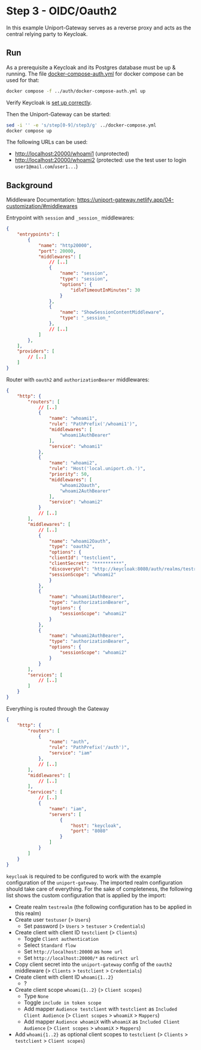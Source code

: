 # Step 3 - OIDC/Oauth2

In this example Uniport-Gateway serves as a reverse proxy and acts as the central relying party to Keycloak.

## Run

As a prerequisite a Keycloak and its Postgres database must be up & running. The file [docker-compose-auth.yml](../auth/docker-compose-auth.yml) for docker compose can be used for that:

```bash
docker compose -f ../auth/docker-compose-auth.yml up
```

Verify Keycloak is [set up correctly](../auth/README.md).

Then the Uniport-Gateway can be started:

```bash
sed -i '' -e 's/step[0-9]/step3/g' ../docker-compose.yml
docker compose up
```

The following URLs can be used:

- <http://localhost:20000/whoami1> (unprotected)
- <http://localhost:20000/whoami2> (protected: use the test user to login `user1@mail.com`/`user1...`)

## Background

Middleware Documentation: <https://uniport-gateway.netlify.app/04-customization/#middlewares>

Entrypoint with `session` and `_session_` middlewares:

```json
{
    "entrypoints": [
        {
            "name": "http20000",
            "port": 20000,
            "middlewares": [
                // [..]
                {
                    "name": "session",
                    "type": "session",
                    "options": {
                        "idleTimeoutInMinutes": 30
                    }
                },
                {
                    "name": "ShowSessionContentMiddleware",
                    "type": "_session_"
                },
                // [..]
            ]
        },
    ],
    "providers": [
        // [..]
    ]
}
```

Router with `oauth2` and `authorizationBearer` middlewares:

```json
{
    "http": {
        "routers": [
            // [..]
            {
                "name": "whoami1",
                "rule": "PathPrefix('/whoami1')",
                "middlewares": [
                    "whoami1AuthBearer"
                ],
                "service": "whoami1"
            },
            {
                "name": "whoami2",
                "rule": "Host('local.uniport.ch.')",
                "priority": 50,
                "middlewares": [
                    "whoami2Oauth",
                    "whoami2AuthBearer"
                ],
                "service": "whoami2"
            }
            // [..]
        ],
        "middlewares": [
            // [..]
            {
                "name": "whoami2Oauth",
                "type": "oauth2",
                "options": {
                "clientId": "testclient",
                "clientSecret": "**********",
                "discoveryUrl": "http://keycloak:8080/auth/realms/testrealm",
                "sessionScope": "whoami2"
                }
            },
            {
                "name": "whoami1AuthBearer",
                "type": "authorizationBearer",
                "options": {
                    "sessionScope": "whoami2"
                }
            },
            {
                "name": "whoami2AuthBearer",
                "type": "authorizationBearer",
                "options": {
                    "sessionScope": "whoami2"
                }
            }
        ],
        "services": [
            // [..]
        ]
    }
}
```

Everything is routed through the Gateway

```json
{
    "http": {
        "routers": [
            {
                "name": "auth",
                "rule": "PathPrefix('/auth')",
                "service": "iam"
            },
            // [..]
        ],
        "middlewares": [
            // [..]
        ],
        "services": [
            // [..]
            {
                "name": "iam",
                "servers": [
                    {
                        "host": "keycloak",
                        "port": "8080"
                    }
                ]
            }
        ]
    }
}
```

`keycloak` is required to be configured to work with the example configuration of the `uniport-gateway`. The imported realm
configuration should take care of everything. For the sake of completeness, the following list shows the custom configuration that is applied by the import:

* Create realm `testrealm` (the following configuration has to be applied in this realm)
* Create user `testuser` (> `Users`)
  * Set password (> `Users` > `testuser` > `Credentials`)
* Create client with client ID `testclient` (> `Clients`)
  * Toggle `Client authentication`
  * Select `Standard flow`
  * Set `http://localhost:20000` as `home url`
  * Set `http://localhost:20000/*` as `redirect url`
* Copy client secret into the `uniport-gateway` config of the `oauth2` middleware (> `Clients` > `testclient` > `Credentials`)
* Create client with client ID `whoami{1..2}`
  * ?
* Create client scope `whoami{1..2}` (> `Client scopes`)
  * Type `None`
  * Toggle `include in token scope`
  * Add mapper `Audience testclient` with `testclient` as `Included Client Audience` (> `Client scopes` > `whoamiX` > `Mappers`)
  * Add mapper `Audience whoamiX` with `whoamiX` as `Included Client Audience` (> `Client scopes` > `whoamiX` > `Mappers`)
* Add `whoami{1..2}` as optional client scopes to `testclient` (> `Clients` > `testclient` > `Client scopes`)
